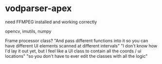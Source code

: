 # vodparser-apex

need FFMPEG installed and working correctly

opencv, imutils, numpy

Frame processor class? 
"And pass different functions into it so you can have different UI elements scanned at different intervals"
"I don't know how I'd lay it out yet, but I feel like a UI class to contain all the coords / ui locations" 
"so you don't have to ever edit the classes with all the logic" 
